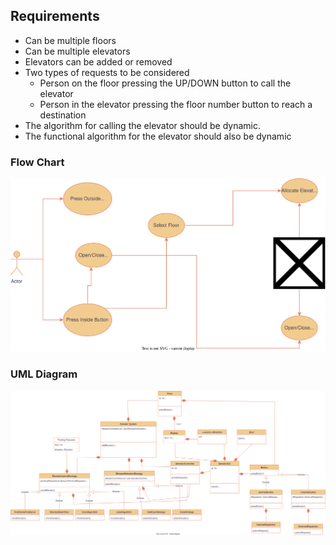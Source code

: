 ## Requirements

- Can be multiple floors
- Can be multiple elevators
- Elevators can be added or removed
- Two types of requests to be considered
    - Person on the floor pressing the UP/DOWN button to call the elevator
    - Person in the elevator pressing the floor number button to reach a destination
- The algorithm for calling the elevator should be dynamic.
- The functional algorithm for the elevator should also be dynamic

### Flow Chart

![Flow Chart](flowchart.drawio.svg)

### UML Diagram

![UML Diagram](UMlDiagram.drawio.svg)